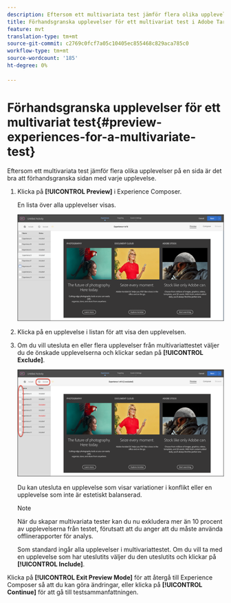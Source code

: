 ```yaml
---
description: Eftersom ett multivariata test jämför flera olika upplevelser på en sida är det bra att förhandsgranska sidan med varje upplevelse.
title: Förhandsgranska upplevelser för ett multivariat test i Adobe Target
feature: mvt
translation-type: tm+mt
source-git-commit: c2769c0fcf7a05c10405ec855468c829aca785c0
workflow-type: tm+mt
source-wordcount: '185'
ht-degree: 0%

---
```



# Förhandsgranska upplevelser för ett multivariat test{#preview-experiences-for-a-multivariate-test}

Eftersom ett multivariata test jämför flera olika upplevelser på en sida är det bra att förhandsgranska sidan med varje upplevelse.

1. Klicka på **[!UICONTROL Preview]** i Experience Composer.

   En lista över alla upplevelser visas.

   ![](assets/preview.png)

1. Klicka på en upplevelse i listan för att visa den upplevelsen.

1. Om du vill utesluta en eller flera upplevelser från multivariattestet väljer du de önskade upplevelserna och klickar sedan på **[!UICONTROL Exclude]**.

   ![Exkludera upplevelser](/help/c-activities/c-multivariate-testing/t-create-multivariate-test/assets/preview-mvt-exclude.png)

   Du kan utesluta en upplevelse som visar variationer i konflikt eller en upplevelse som inte är estetiskt balanserad.

   >[!NOTE]
   >
   >När du skapar multivariata tester kan du nu exkludera mer än 10 procent av upplevelserna från testet, förutsatt att du anger att du måste använda offlinerapporter för analys.

   Som standard ingår alla upplevelser i multivariattestet. Om du vill ta med en upplevelse som har uteslutits väljer du den uteslutits och klickar på **[!UICONTROL Include]**.

Klicka på **[!UICONTROL Exit Preview Mode]** för att återgå till Experience Composer så att du kan göra ändringar, eller klicka på **[!UICONTROL Continue]** för att gå till testsammanfattningen.

